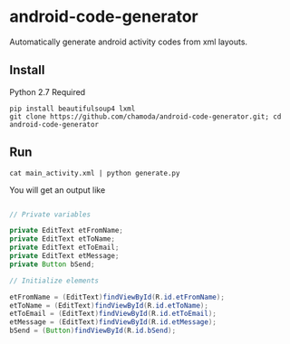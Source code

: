 # android-code-generator

Automatically generate android activity codes from xml layouts.

## Install

Python 2.7 Required

`pip install beautifulsoup4 lxml`  
`git clone https://github.com/chamoda/android-code-generator.git; cd android-code-generator`

## Run

`cat main_activity.xml | python generate.py`

You will get an output like

```java

// Private variables

private EditText etFromName;
private EditText etToName;
private EditText etToEmail;
private EditText etMessage;
private Button bSend;

// Initialize elements

etFromName = (EditText)findViewById(R.id.etFromName);
etToName = (EditText)findViewById(R.id.etToName);
etToEmail = (EditText)findViewById(R.id.etToEmail);
etMessage = (EditText)findViewById(R.id.etMessage);
bSend = (Button)findViewById(R.id.bSend);

```
